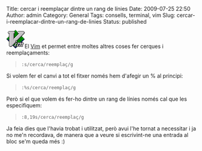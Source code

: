Title: cercar i reemplaçar dintre un rang de línies
Date: 2009-07-25 22:50
Author: admin
Category: General
Tags: consells, terminal, vim
Slug: cercar-i-reemplacar-dintre-un-rang-de-linies
Status: published

<img src="./wp-content/uploads/2007/12/vimlogo.png" title="logotip del vim" class="alignright size-full wp-image-251" width="48" height="48" alt="logotip del vim" />El [Vim](http://www.vim.org/ "Pàgina web del Vim") et permet entre moltes altres coses fer cerques i reemplaçaments:

>     :s/cerca/reemplaç/g

Si volem fer el canvi a tot el fitxer només hem d'afegir un % al principi:

>     :%s/cerca/reemplaç/g

Però si el que volem és fer-ho dintre un rang de línies només cal que les especifiquem:

>     :8,19s/cerca/reemplaç/g

Ja feia dies que l'havia trobat i utilitzat, però avui l'he tornat a necessitar i ja no me'n recordava, de manera que a veure si escrivint-ne una entrada al bloc se'm queda més :)
